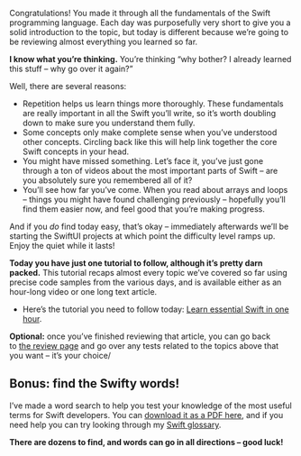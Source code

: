 Congratulations! You made it through all the fundamentals of the Swift programming language. Each day was purposefully very short to give you a solid introduction to the topic, but today is different because we’re going to be reviewing almost everything you learned so far.

**I know what you’re thinking.** You’re thinking “why bother? I already learned this stuff – why go over it again?”

Well, there are several reasons:

- Repetition helps us learn things more thoroughly. These fundamentals are really important in all the Swift you’ll write, so it’s worth doubling down to make sure you understand them fully.
- Some concepts only make complete sense when you’ve understood other concepts. Circling back like this will help link together the core Swift concepts in your head.
- You might have missed something. Let’s face it, you’ve just gone through a ton of videos about the most important parts of Swift – are you absolutely sure you remembered all of it?
- You’ll see how far you’ve come. When you read about arrays and loops – things you might have found challenging previously – hopefully you’ll find them easier now, and feel good that you’re making progress.

And if you _do_ find today easy, that’s okay – immediately afterwards we’ll be starting the SwiftUI projects at which point the difficulty level ramps up. Enjoy the quiet while it lasts!

**Today you have just one tutorial to follow, although it’s pretty darn packed.** This tutorial recaps almost every topic we’ve covered so far using precise code samples from the various days, and is available either as an hour-long video or one long text article.

- Here’s the tutorial you need to follow today: [Learn essential Swift in one hour](https://www.hackingwithswift.com/articles/242/learn-essential-swift-in-one-hour).

**Optional:** once you’ve finished reviewing that article, you can go back to [the review page](https://www.hackingwithswift.com/review) and go over any tests related to the topics above that you want – it’s your choice/

## Bonus: find the Swifty words!

I’ve made a word search to help you test your knowledge of the most useful terms for Swift developers. You can [download it as a PDF here](https://www.hackingwithswift.com/files/100/15-wordsearch.pdf), and if you need help you can try looking through my [Swift glossary](https://www.hackingwithswift.com/glossary).

**There are dozens to find, and words can go in all directions – good luck!**